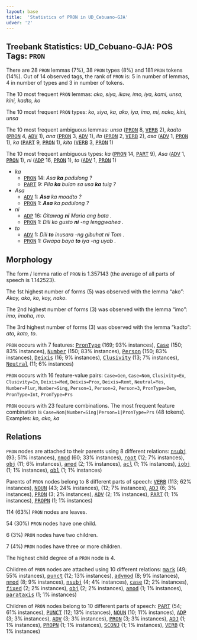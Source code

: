 ```yaml
---
layout: base
title:  'Statistics of PRON in UD_Cebuano-GJA'
udver: '2'
---
```


## Treebank Statistics: UD_Cebuano-GJA: POS Tags: `PRON`

There are 28 `PRON` lemmas (7%), 38 `PRON` types (8%) and 181 `PRON` tokens (14%).
Out of 14 observed tags, the rank of `PRON` is: 5 in number of lemmas, 4 in number of types and 3 in number of tokens.

The 10 most frequent `PRON` lemmas: <em>ako, siya, ikaw, imo, iya, kami, unsa, kini, kadto, ko</em>

The 10 most frequent `PRON` types:  <em>ko, siya, ka, ako, iya, imo, mi, nako, kini, unsa</em>

The 10 most frequent ambiguous lemmas: <em>unsa</em> (<tt><a href="ceb_gja-pos-PRON.html">PRON</a></tt> 8, <tt><a href="ceb_gja-pos-VERB.html">VERB</a></tt> 2), <em>kadto</em> (<tt><a href="ceb_gja-pos-PRON.html">PRON</a></tt> 4, <tt><a href="ceb_gja-pos-ADV.html">ADV</a></tt> 1), <em>ana</em> (<tt><a href="ceb_gja-pos-PRON.html">PRON</a></tt> 3, <tt><a href="ceb_gja-pos-ADV.html">ADV</a></tt> 1), <em>ila</em> (<tt><a href="ceb_gja-pos-PRON.html">PRON</a></tt> 2, <tt><a href="ceb_gja-pos-VERB.html">VERB</a></tt> 2), <em>asa</em> (<tt><a href="ceb_gja-pos-ADV.html">ADV</a></tt> 1, <tt><a href="ceb_gja-pos-PRON.html">PRON</a></tt> 1), <em>ka</em> (<tt><a href="ceb_gja-pos-PART.html">PART</a></tt> 9, <tt><a href="ceb_gja-pos-PRON.html">PRON</a></tt> 1), <em>kita</em> (<tt><a href="ceb_gja-pos-VERB.html">VERB</a></tt> 3, <tt><a href="ceb_gja-pos-PRON.html">PRON</a></tt> 1)

The 10 most frequent ambiguous types:  <em>ka</em> (<tt><a href="ceb_gja-pos-PRON.html">PRON</a></tt> 14, <tt><a href="ceb_gja-pos-PART.html">PART</a></tt> 9), <em>Asa</em> (<tt><a href="ceb_gja-pos-ADV.html">ADV</a></tt> 1, <tt><a href="ceb_gja-pos-PRON.html">PRON</a></tt> 1), <em>ni</em> (<tt><a href="ceb_gja-pos-ADP.html">ADP</a></tt> 16, <tt><a href="ceb_gja-pos-PRON.html">PRON</a></tt> 1), <em>to</em> (<tt><a href="ceb_gja-pos-ADV.html">ADV</a></tt> 1, <tt><a href="ceb_gja-pos-PRON.html">PRON</a></tt> 1)


* <em>ka</em>
  * <tt><a href="ceb_gja-pos-PRON.html">PRON</a></tt> 14: <em>Asa <b>ka</b> padulong ?</em>
  * <tt><a href="ceb_gja-pos-PART.html">PART</a></tt> 9: <em>Pila <b>ka</b> bulan sa usa <b>ka</b> tuig ?</em>
* <em>Asa</em>
  * <tt><a href="ceb_gja-pos-ADV.html">ADV</a></tt> 1: <em><b>Asa</b> ka moadto ?</em>
  * <tt><a href="ceb_gja-pos-PRON.html">PRON</a></tt> 1: <em><b>Asa</b> ka padulong ?</em>
* <em>ni</em>
  * <tt><a href="ceb_gja-pos-ADP.html">ADP</a></tt> 16: <em>Gitawag <b>ni</b> Maria ang bata .</em>
  * <tt><a href="ceb_gja-pos-PRON.html">PRON</a></tt> 1: <em>Dili ko gusto <b>ni</b> -ng lenggwahea .</em>
* <em>to</em>
  * <tt><a href="ceb_gja-pos-ADV.html">ADV</a></tt> 1: <em>Dili <b>to</b> inusara -ng gibuhat ni Tom .</em>
  * <tt><a href="ceb_gja-pos-PRON.html">PRON</a></tt> 1: <em>Gwapa baya <b>to</b> iya -ng uyab .</em>

## Morphology

The form / lemma ratio of `PRON` is 1.357143 (the average of all parts of speech is 1.142523).

The 1st highest number of forms (5) was observed with the lemma “ako”: <em>Akoy, ako, ko, koy, nako</em>.

The 2nd highest number of forms (3) was observed with the lemma “imo”: <em>imo, imoha, mo</em>.

The 3rd highest number of forms (3) was observed with the lemma “kadto”: <em>ato, kato, to</em>.

`PRON` occurs with 7 features: <tt><a href="ceb_gja-feat-PronType.html">PronType</a></tt> (169; 93% instances), <tt><a href="ceb_gja-feat-Case.html">Case</a></tt> (150; 83% instances), <tt><a href="ceb_gja-feat-Number.html">Number</a></tt> (150; 83% instances), <tt><a href="ceb_gja-feat-Person.html">Person</a></tt> (150; 83% instances), <tt><a href="ceb_gja-feat-Deixis.html">Deixis</a></tt> (16; 9% instances), <tt><a href="ceb_gja-feat-Clusivity.html">Clusivity</a></tt> (13; 7% instances), <tt><a href="ceb_gja-feat-Neutral.html">Neutral</a></tt> (11; 6% instances)

`PRON` occurs with 16 feature-value pairs: `Case=Gen`, `Case=Nom`, `Clusivity=Ex`, `Clusivity=In`, `Deixis=Med`, `Deixis=Prox`, `Deixis=Remt`, `Neutral=Yes`, `Number=Plur`, `Number=Sing`, `Person=1`, `Person=2`, `Person=3`, `PronType=Dem`, `PronType=Int`, `PronType=Prs`

`PRON` occurs with 23 feature combinations.
The most frequent feature combination is `Case=Nom|Number=Sing|Person=1|PronType=Prs` (48 tokens).
Examples: <em>ko, ako, ka</em>


## Relations

`PRON` nodes are attached to their parents using 8 different relations: <tt><a href="ceb_gja-dep-nsubj.html">nsubj</a></tt> (93; 51% instances), <tt><a href="ceb_gja-dep-nmod.html">nmod</a></tt> (60; 33% instances), <tt><a href="ceb_gja-dep-root.html">root</a></tt> (12; 7% instances), <tt><a href="ceb_gja-dep-obj.html">obj</a></tt> (11; 6% instances), <tt><a href="ceb_gja-dep-amod.html">amod</a></tt> (2; 1% instances), <tt><a href="ceb_gja-dep-acl.html">acl</a></tt> (1; 1% instances), <tt><a href="ceb_gja-dep-iobj.html">iobj</a></tt> (1; 1% instances), <tt><a href="ceb_gja-dep-obl.html">obl</a></tt> (1; 1% instances)

Parents of `PRON` nodes belong to 8 different parts of speech: <tt><a href="ceb_gja-pos-VERB.html">VERB</a></tt> (113; 62% instances), <tt><a href="ceb_gja-pos-NOUN.html">NOUN</a></tt> (43; 24% instances),  (12; 7% instances), <tt><a href="ceb_gja-pos-ADJ.html">ADJ</a></tt> (6; 3% instances), <tt><a href="ceb_gja-pos-PRON.html">PRON</a></tt> (3; 2% instances), <tt><a href="ceb_gja-pos-ADV.html">ADV</a></tt> (2; 1% instances), <tt><a href="ceb_gja-pos-PART.html">PART</a></tt> (1; 1% instances), <tt><a href="ceb_gja-pos-PROPN.html">PROPN</a></tt> (1; 1% instances)

114 (63%) `PRON` nodes are leaves.

54 (30%) `PRON` nodes have one child.

6 (3%) `PRON` nodes have two children.

7 (4%) `PRON` nodes have three or more children.

The highest child degree of a `PRON` node is 4.

Children of `PRON` nodes are attached using 10 different relations: <tt><a href="ceb_gja-dep-mark.html">mark</a></tt> (49; 55% instances), <tt><a href="ceb_gja-dep-punct.html">punct</a></tt> (12; 13% instances), <tt><a href="ceb_gja-dep-advmod.html">advmod</a></tt> (8; 9% instances), <tt><a href="ceb_gja-dep-nmod.html">nmod</a></tt> (8; 9% instances), <tt><a href="ceb_gja-dep-nsubj.html">nsubj</a></tt> (4; 4% instances), <tt><a href="ceb_gja-dep-case.html">case</a></tt> (2; 2% instances), <tt><a href="ceb_gja-dep-fixed.html">fixed</a></tt> (2; 2% instances), <tt><a href="ceb_gja-dep-obj.html">obj</a></tt> (2; 2% instances), <tt><a href="ceb_gja-dep-amod.html">amod</a></tt> (1; 1% instances), <tt><a href="ceb_gja-dep-parataxis.html">parataxis</a></tt> (1; 1% instances)

Children of `PRON` nodes belong to 10 different parts of speech: <tt><a href="ceb_gja-pos-PART.html">PART</a></tt> (54; 61% instances), <tt><a href="ceb_gja-pos-PUNCT.html">PUNCT</a></tt> (12; 13% instances), <tt><a href="ceb_gja-pos-NOUN.html">NOUN</a></tt> (10; 11% instances), <tt><a href="ceb_gja-pos-ADP.html">ADP</a></tt> (3; 3% instances), <tt><a href="ceb_gja-pos-ADV.html">ADV</a></tt> (3; 3% instances), <tt><a href="ceb_gja-pos-PRON.html">PRON</a></tt> (3; 3% instances), <tt><a href="ceb_gja-pos-ADJ.html">ADJ</a></tt> (1; 1% instances), <tt><a href="ceb_gja-pos-PROPN.html">PROPN</a></tt> (1; 1% instances), <tt><a href="ceb_gja-pos-SCONJ.html">SCONJ</a></tt> (1; 1% instances), <tt><a href="ceb_gja-pos-VERB.html">VERB</a></tt> (1; 1% instances)

